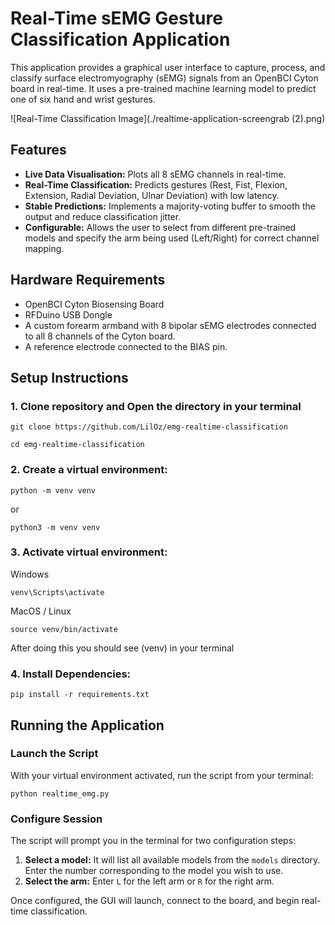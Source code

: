 # Real-Time sEMG Gesture Classification Application

This application provides a graphical user interface to capture, process, and classify surface electromyography (sEMG) signals from an OpenBCI Cyton board in real-time. It uses a pre-trained machine learning model to predict one of six hand and wrist gestures.

![Real-Time Classification Image](./realtime-application-screengrab (2).png)

## Features

* **Live Data Visualisation:** Plots all 8 sEMG channels in real-time.
* **Real-Time Classification:** Predicts gestures (Rest, Fist, Flexion, Extension, Radial Deviation, Ulnar Deviation) with low latency.
* **Stable Predictions:** Implements a majority-voting buffer to smooth the output and reduce classification jitter.
* **Configurable:** Allows the user to select from different pre-trained models and specify the arm being used (Left/Right) for correct channel mapping.

## Hardware Requirements

* OpenBCI Cyton Biosensing Board
* RFDuino USB Dongle
* A custom forearm armband with 8 bipolar sEMG electrodes connected to all 8 channels of the Cyton board.
* A reference electrode connected to the BIAS pin.

## Setup Instructions

### 1. Clone repository and Open the directory in your terminal

```
git clone https://github.com/LilOz/emg-realtime-classification
```

```
cd emg-realtime-classification
```

### 2. Create a virtual environment:

```
python -m venv venv
```

or

```
python3 -m venv venv
```

### 3. Activate virtual environment:

Windows

```
venv\Scripts\activate
```

MacOS / Linux

```
source venv/bin/activate
```

After doing this you should see (venv) in your terminal

### 4. Install Dependencies:

```
pip install -r requirements.txt
```

## Running the Application

### Launch the Script

With your virtual environment activated, run the script from your terminal:

`python realtime_emg.py`

### Configure Session

The script will prompt you in the terminal for two configuration steps:

1.  **Select a model:** It will list all available models from the `models` directory. Enter the number corresponding to the model you wish to use.
2.  **Select the arm:** Enter `L` for the left arm or `R` for the right arm.

Once configured, the GUI will launch, connect to the board, and begin real-time classification.
